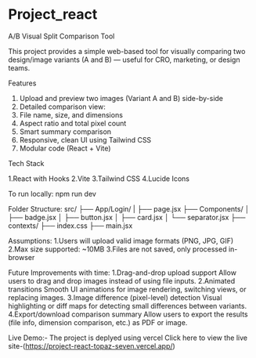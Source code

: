 
# Project_react
A/B Visual Split Comparison Tool

This project provides a simple web-based tool for visually comparing two design/image variants (A and B) — useful for CRO, marketing, or design teams.

Features

1. Upload and preview two images (Variant A and B) side-by-side
2. Detailed comparison view:
3. File name, size, and dimensions
4. Aspect ratio and total pixel count
5. Smart summary comparison
6. Responsive, clean UI using Tailwind CSS
7. Modular code (React + Vite)

Tech Stack


1.React with Hooks
2.Vite
3.Tailwind CSS
4.Lucide Icons



To run locally:
npm run dev

Folder Structure:
src/
├── App/Login/
|         ├── page.jsx
├── Components/
│   ├── badge.jsx
│   ├── button.jsx
│   ├── card.jsx
│   └── separator.jsx
├── contexts/
├── index.css
├── main.jsx

Assumptions:
1.Users will upload valid image formats (PNG, JPG, GIF)
2.Max size supported: ~10MB
3.Files are not saved, only processed in-browser

Future Improvements with time:
1.Drag-and-drop upload support
Allow users to drag and drop images instead of using file inputs.
2.Animated transitions
Smooth UI animations for image rendering, switching views, or replacing images.
3.Image difference (pixel-level) detection
Visual highlighting or diff maps for detecting small differences between variants.
4.Export/download comparison summary
Allow users to export the results (file info, dimension comparison, etc.) as PDF or image.

Live Demo:-
The project is deplyed using vercel
Click here to view the live site-(https://project-react-topaz-seven.vercel.app/)





